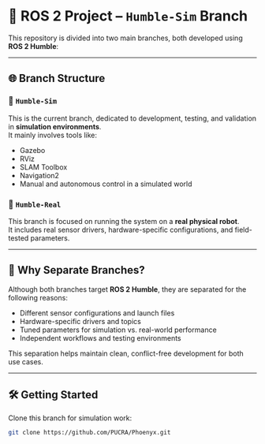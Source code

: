 # 🧭 ROS 2 Project – `Humble-Sim` Branch

This repository is divided into two main branches, both developed using **ROS 2 Humble**:

---

## 🌐 Branch Structure

### 🔀 `Humble-Sim`
This is the current branch, dedicated to development, testing, and validation in **simulation environments**.  
It mainly involves tools like:

- Gazebo
- RViz
- SLAM Toolbox
- Navigation2
- Manual and autonomous control in a simulated world

### 🤖 `Humble-Real`
This branch is focused on running the system on a **real physical robot**.  
It includes real sensor drivers, hardware-specific configurations, and field-tested parameters.

---

## 🎯 Why Separate Branches?

Although both branches target **ROS 2 Humble**, they are separated for the following reasons:

- Different sensor configurations and launch files
- Hardware-specific drivers and topics
- Tuned parameters for simulation vs. real-world performance
- Independent workflows and testing environments

This separation helps maintain clean, conflict-free development for both use cases.

---

## 🛠️ Getting Started

Clone this branch for simulation work:

```bash
git clone https://github.com/PUCRA/Phoenyx.git

```